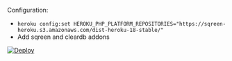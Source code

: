 Configuration:

  * `heroku config:set HEROKU_PHP_PLATFORM_REPOSITORIES="https://sqreen-heroku.s3.amazonaws.com/dist-heroku-18-stable/"`
  * Add sqreen and cleardb addons

[![Deploy](https://www.herokucdn.com/deploy/button.svg)](https://heroku.com/deploy)
